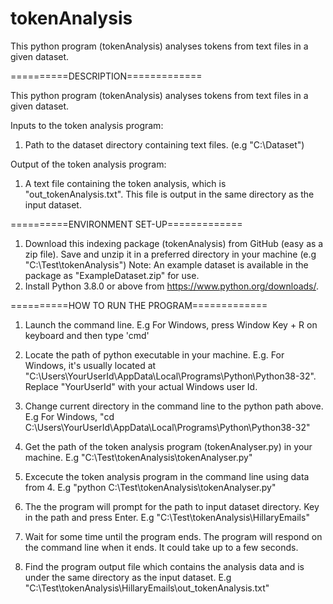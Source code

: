 # tokenAnalysis
This python program (tokenAnalysis) analyses tokens from text files in a given dataset.

==========DESCRIPTION=============

This python program (tokenAnalysis) analyses tokens from text files in a given dataset.

Inputs to the token analysis program: 
1. Path to the dataset directory containing text files. (e.g "C:\Dataset")

Output of the token analysis program:
1. A text file containing the token analysis, which is "out_tokenAnalysis.txt". This file is output in the same directory as the input dataset.

==========ENVIRONMENT SET-UP=============
1. Download this indexing package (tokenAnalysis) from GitHub (easy as a zip file). Save and unzip it in a preferred directory in your machine (e.g "C:\Test\tokenAnalysis")
Note: An example dataset is available in the package as "ExampleDataset.zip" for use.
2. Install Python 3.8.0 or above from https://www.python.org/downloads/.


==========HOW TO RUN THE PROGRAM=============
1. Launch the command line. 
E.g For Windows, press Window Key + R on keyboard and then type 'cmd'

2. Locate the path of python executable in your machine. 
E.g. For Windows, it's usually located at "C:\Users\YourUserId\AppData\Local\Programs\Python\Python38-32". Replace "YourUserId" with your actual Windows user Id.

3. Change current directory in the command line to the python path above.
E.g For Windows, "cd C:\Users\YourUserId\AppData\Local\Programs\Python\Python38-32"

4. Get the path of the token analysis program (tokenAnalyser.py) in your machine.
E.g "C:\Test\tokenAnalysis\tokenAnalyser.py"

5. Excecute the token analysis program in the command line using data from 4.
E.g "python C:\Test\tokenAnalysis\tokenAnalyser.py"

6. The the program will prompt for the path to input dataset directory. Key in the path and press Enter.
E.g "C:\Test\tokenAnalysis\HillaryEmails"

7. Wait for some time until the program ends. The program will respond on the command line when it ends. It could take up to a few seconds.

8. Find the program output file which contains the analysis data and is under the same directory as the input dataset.
E.g "C:\Test\tokenAnalysis\HillaryEmails\out_tokenAnalysis.txt"
